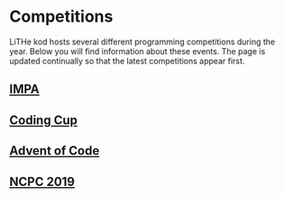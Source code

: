 # Competitions

LiTHe kod hosts several different programming competitions during the year.
Below you will find information about these events.
The page is updated continually so that the latest competitions appear first.

## [IMPA](/impa/en)

## [Coding Cup](/codingcup/en)

## [Advent of Code](/aoc/en)

## [NCPC 2019](/ncpc/en)
